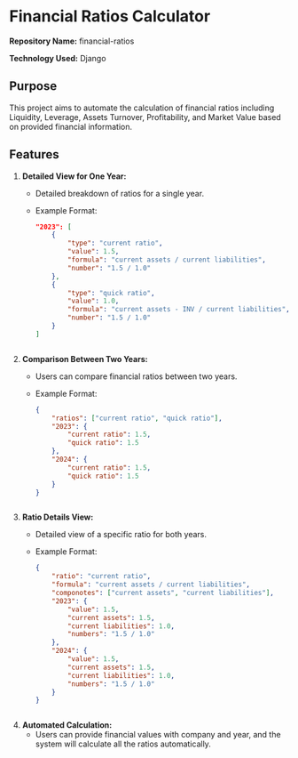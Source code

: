# Financial Ratios Calculator

**Repository Name:** financial-ratios

**Technology Used:** Django

## Purpose

This project aims to automate the calculation of financial ratios including Liquidity, Leverage, Assets Turnover, Profitability, and Market Value based on provided financial information.

## Features


1. **Detailed View for One Year:**
   - Detailed breakdown of ratios for a single year.
   - Example Format:

     ```json
     "2023": [
         {
             "type": "current ratio",
             "value": 1.5,
             "formula": "current assets / current liabilities",
             "number": "1.5 / 1.0"
         },
         {
             "type": "quick ratio",
             "value": 1.0,
             "formula": "current assets - INV / current liabilities",
             "number": "1.5 / 1.0"
         }
     ]
    ```

2. **Comparison Between Two Years:**
   - Users can compare financial ratios between two years.
   - Example Format:

     ```json
     {
         "ratios": ["current ratio", "quick ratio"],
         "2023": {
             "current ratio": 1.5,
             "quick ratio": 1.5
         },
         "2024": {
             "current ratio": 1.5,
             "quick ratio": 1.5
         }
     }
    ```

3. **Ratio Details View:**
   - Detailed view of a specific ratio for both years.
   - Example Format:

     ```json
     {
         "ratio": "current ratio",
         "formula": "current assets / current liabilities",
         "componotes": ["current assets", "current liabilities"],
         "2023": {
             "value": 1.5,
             "current assets": 1.5,
             "current liabilities": 1.0,
             "numbers": "1.5 / 1.0"
         },
         "2024": {
             "value": 1.5,
             "current assets": 1.5,
             "current liabilities": 1.0,
             "numbers": "1.5 / 1.0"
         }
     }
    ```

4. **Automated Calculation:**
   - Users can provide financial values with company and year, and the system will calculate all the ratios automatically.
